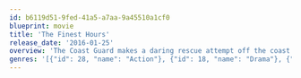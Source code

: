 ```yaml
---
id: b6119d51-9fed-41a5-a7aa-9a45510a1cf0
blueprint: movie
title: 'The Finest Hours'
release_date: '2016-01-25'
overview: 'The Coast Guard makes a daring rescue attempt off the coast of Cape Cod after a pair of oil tankers are destroyed during a blizzard in 1952.'
genres: '[{"id": 28, "name": "Action"}, {"id": 18, "name": "Drama"}, {"id": 36, "name": "History"}, {"id": 53, "name": "Thriller"}]'
---
```

